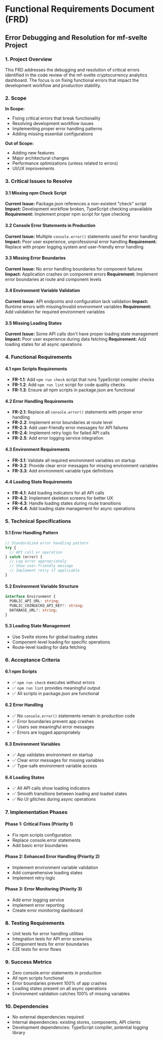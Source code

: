 # Functional Requirements Document (FRD)
## Error Debugging and Resolution for mf-svelte Project

### 1. Project Overview
This FRD addresses the debugging and resolution of critical errors identified in the code review of the mf-svelte cryptocurrency analytics dashboard. The focus is on fixing functional errors that impact the development workflow and production stability.

### 2. Scope
**In Scope:**
- Fixing critical errors that break functionality
- Resolving development workflow issues
- Implementing proper error handling patterns
- Adding missing essential configurations

**Out of Scope:**
- Adding new features
- Major architectural changes
- Performance optimizations (unless related to errors)
- UI/UX improvements

### 3. Critical Issues to Resolve

#### 3.1 Missing npm Check Script
**Current Issue:** Package.json references a non-existent "check" script
**Impact:** Development workflow broken, TypeScript checking unavailable
**Requirement:** Implement proper npm script for type checking

#### 3.2 Console Error Statements in Production
**Current Issue:** Multiple `console.error()` statements used for error handling
**Impact:** Poor user experience, unprofessional error handling
**Requirement:** Replace with proper logging system and user-friendly error handling

#### 3.3 Missing Error Boundaries
**Current Issue:** No error handling boundaries for component failures
**Impact:** Application crashes on component errors
**Requirement:** Implement error boundaries at route and component levels

#### 3.4 Environment Variable Validation
**Current Issue:** API endpoints and configuration lack validation
**Impact:** Runtime errors with missing/invalid environment variables
**Requirement:** Add validation for required environment variables

#### 3.5 Missing Loading States
**Current Issue:** Some API calls don't have proper loading state management
**Impact:** Poor user experience during data fetching
**Requirement:** Add loading states for all async operations

### 4. Functional Requirements

#### 4.1 npm Scripts Requirements
- **FR-1.1**: Add `npm run check` script that runs TypeScript compiler checks
- **FR-1.2**: Add `npm run lint` script for code quality checks
- **FR-1.3**: Ensure all npm scripts in package.json are functional

#### 4.2 Error Handling Requirements
- **FR-2.1**: Replace all `console.error()` statements with proper error handling
- **FR-2.2**: Implement error boundaries at route level
- **FR-2.3**: Add user-friendly error messages for API failures
- **FR-2.4**: Implement retry logic for failed API calls
- **FR-2.5**: Add error logging service integration

#### 4.3 Environment Requirements
- **FR-3.1**: Validate all required environment variables on startup
- **FR-3.2**: Provide clear error messages for missing environment variables
- **FR-3.3**: Add environment variable type definitions

#### 4.4 Loading State Requirements
- **FR-4.1**: Add loading indicators for all API calls
- **FR-4.2**: Implement skeleton screens for better UX
- **FR-4.3**: Handle loading states during route transitions
- **FR-4.4**: Add loading state management for async operations

### 5. Technical Specifications

#### 5.1 Error Handling Pattern
```typescript
// Standardized error handling pattern
try {
  // API call or operation
} catch (error) {
  // Log error appropriately
  // Show user-friendly message
  // Implement retry if applicable
}
```

#### 5.2 Environment Variable Structure
```typescript
interface Environment {
  PUBLIC_API_URL: string;
  PUBLIC_COINGECKO_API_KEY?: string;
  DATABASE_URL?: string;
}
```

#### 5.3 Loading State Management
- Use Svelte stores for global loading states
- Component-level loading for specific operations
- Route-level loading for data fetching

### 6. Acceptance Criteria

#### 6.1 npm Scripts
- ✅ `npm run check` executes without errors
- ✅ `npm run lint` provides meaningful output
- ✅ All scripts in package.json are functional

#### 6.2 Error Handling
- ✅ No `console.error()` statements remain in production code
- ✅ Error boundaries prevent app crashes
- ✅ Users see meaningful error messages
- ✅ Errors are logged appropriately

#### 6.3 Environment Variables
- ✅ App validates environment on startup
- ✅ Clear error messages for missing variables
- ✅ Type-safe environment variable access

#### 6.4 Loading States
- ✅ All API calls show loading indicators
- ✅ Smooth transitions between loading and loaded states
- ✅ No UI glitches during async operations

### 7. Implementation Phases

#### Phase 1: Critical Fixes (Priority 1)
- Fix npm scripts configuration
- Replace console.error statements
- Add basic error boundaries

#### Phase 2: Enhanced Error Handling (Priority 2)
- Implement environment variable validation
- Add comprehensive loading states
- Implement retry logic

#### Phase 3: Error Monitoring (Priority 3)
- Add error logging service
- Implement error reporting
- Create error monitoring dashboard

### 8. Testing Requirements
- Unit tests for error handling utilities
- Integration tests for API error scenarios
- Component tests for error boundaries
- E2E tests for error flows

### 9. Success Metrics
- Zero console.error statements in production
- All npm scripts functional
- Error boundaries prevent 100% of app crashes
- Loading states present on all async operations
- Environment validation catches 100% of missing variables

### 10. Dependencies
- No external dependencies required
- Internal dependencies: existing stores, components, API clients
- Development dependencies: TypeScript compiler, potential logging library
